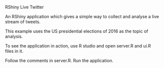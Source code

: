 RShiny Live Twitter

An RShiny application which gives a simple way to collect and analyse a live stream of tweets.

This example uses the US presidential elections of 2016 as the topic of analysis.

To see the application in action, use R studio and open server.R and ui.R files in it.

Follow the comments in server.R. Run the application.

